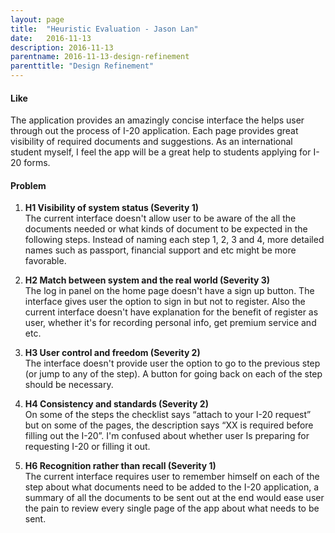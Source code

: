 ```yaml
---
layout: page
title:  "Heuristic Evaluation - Jason Lan"
date:   2016-11-13
description: 2016-11-13
parentname: 2016-11-13-design-refinement
parenttitle: "Design Refinement"
---
```


#### Like

The application provides an amazingly concise interface the helps user through out the process of I-20 application. Each page provides great visibility of required documents and suggestions. As an international student myself, I feel the app will be a great help to students applying for I-20 forms.

#### Problem

1.  **H1 Visibility of system status (Severity 1)**<br>
    The current interface doesn't allow user to be aware of the all the documents needed or what kinds of document to be expected in the following steps. Instead of naming each step 1, 2, 3 and 4, more detailed names such as passport, financial support and etc might be more favorable.

2.  **H2 Match between system and the real world (Severity 3)**<br>
    The log in panel on the home page doesn't have a sign up button. The interface gives user the option to sign in but not to register. Also the current interface doesn't have explanation for the benefit of register as user, whether it's for recording personal info, get premium service and etc.

3.  **H3 User control and freedom (Severity 2)**<br>
    The interface doesn't provide user the option to go to the previous step (or jump to any of the step). A button for going back on each of the step should be necessary.

4.  **H4 Consistency and standards (Severity 2)**<br>
    On some of the steps the checklist says “attach to your I-20 request” but on some of the pages, the description says “XX is required before filling out the I-20”. I'm confused about whether user Is preparing for requesting I-20 or filling it out.

5.  **H6 Recognition rather than recall (Severity 1)**<br>
    The current interface requires user to remember himself on each of the step about what documents need to be added to the I-20 application, a summary of all the documents to be sent out at the end would ease user the pain to review every single page of the app about what needs to be sent.

